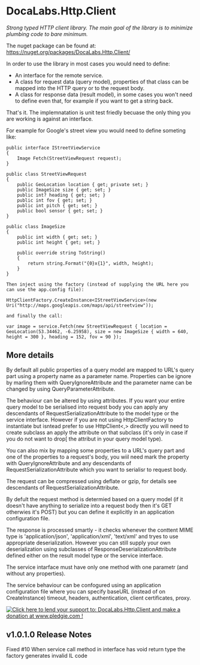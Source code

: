 DocaLabs.Http.Client
====================

_Strong typed HTTP client library. The main goal of the library is to minimize plumbing code to bare minimum._


The nuget package can be found at: https://nuget.org/packages/DocaLabs.Http.Client/


In order to use the library in most cases you would need to define:
* An interface for the remote service.
* A class for request data (query model), properties of that class can be mapped into the HTTP query or to the request body.
* A class for response data (result model), in some cases you won't need to define even that, for example if you want to get a string back.

That's it. The implemnatation is unit test friedly becuase the only thing you are working is against an interface.


For example for Google's street view you would need to define someting like:

    public interface IStreetViewService
    {
        Image Fetch(StreetViewRequest request);
    }

    public class StreetViewRequest
    {
        public GeoLocation location { get; private set; }
        public ImageSize size { get; set; }
        public int? heading { get; set; }
        public int fov { get; set; }
        public int pitch { get; set; }
        public bool sensor { get; set; }
    }
	
    public class ImageSize
    {
        public int width { get; set; }
        public int height { get; set; }

        public override string ToString()
        {
            return string.Format("{0}x{1}", width, height);
        }
    }
	
	Then inject using the factory (instead of supplying the URL here you can use the app.config file):
	
	HttpClientFactory.CreateInstance<IStreetViewService>(new Uri("http://maps.googleapis.com/maps/api/streetview"));
	
	and finally the call:
	
	var image = service.Fetch(new StreetViewRequest { location = GeoLocation(53.34462, -6.25958), size = new ImageSize { width = 640, height = 300 }, heading = 152, fov = 90 });
	

More details
------------
By default all public properties of a query model are mapped to URL's query part using a property name as a parameter name. Properties can be ignore by marling them with QueryIgnoreAttribute and the parameter name can be changed by using QueryParameterAttribute.

The behaviour can be altered by using attributes. If you want your entire query model to be serialised into request body you can apply any descendants of RequestSerializationAttribute to the model type or the service interface. However if you are not using HttpClientFactory to instantiate but isntead prefer to use HttpClient<,> directly you will need to create subclass an apply the attribute on that subclass (it's only in case if you do not want to drop[ the attribut in your query model type).

You can also mix by mapping some properties to a URL's query part and one of the properties to a request's body, you wiil need mark the property with QueryIgnoreAttribute and any descendants of RequestSerializationAttribute which you want to serialisr to request body.

The request can be compressed using deflate or gzip, for details see descendants of RequestSerializationAttribute.

By defult the request method is determied based on a query model (if it doesn't have anything to serialize into a request body then it's GET otherwies it's POST) but you can define it explicitly in an application configuration file.


The response is processed smartly - it checks whenever the conttent MIME type is 'applicatiion/json', 'application/xml', 'text/xml' and tryes to use appropriate deserialization. However you can still supply your own deserialization using subclasses of ResponseDeserializationAttribute defined either on the result model type or the service interface.


The service intarface must have only one method with one parametr (and without any properties).

The service behaviour can be confogured using an application configuration file where you can specify baseURL (instead of on CreateInstance) timeout, headers, authentication, client certificates, proxy.

<a href='http://www.pledgie.com/campaigns/19326'><img alt='Click here to lend your support to: DocaLabs.Http.Client and make a donation at www.pledgie.com !' src='http://www.pledgie.com/campaigns/19326.png?skin_name=chrome' border='0' /></a>


v1.0.1.0 Release Notes
----------------------
Fixed #10 When service call method in interface has void return type the factory generates invalid IL code